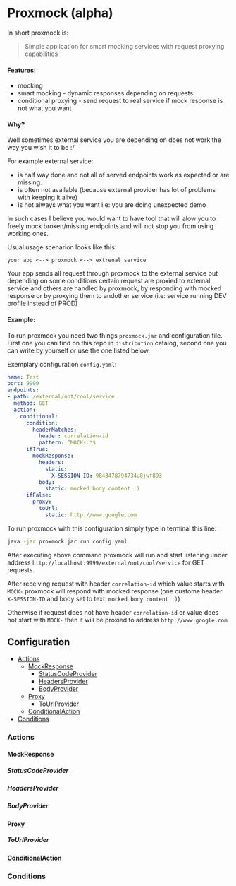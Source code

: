 # Proxmock (alpha)

In short proxmock is: 
>Simple application for smart mocking services with request proxying capabilities

#### Features:
* mocking
* smart mocking - dynamic responses depending on requests
* conditional proxying - send request to real service 
if mock response is not what you want


#### Why?
Well sometimes external service you are depending on does not work the way you wish it to be :/

For example external service: 
* is half way done and not all of served endpoints work as expected or are missing. 
* is often not available (because external provider has lot of problems with keeping it alive)
* is not always what you want i.e: you are doing unexpected demo 

In such cases I believe you would want to have tool that will alow you 
to freely mock broken/missing endpoints and will not stop you from 
using working ones.

Usual usage scenarion looks like this:
```
your app <--> proxmock <--> extrenal service
``` 
Your app sends all request through proxmock to the external service but
depending on some conditions certain request are proxied to external service
and others are handled by proxmock, by responding with mocked response
or by proxying them to andother service 
(i.e: service running DEV profile instead of PROD)

#### Example:
To run proxmock you need two things `proxmock.jar` and configuration file.
First one you can find on this repo in `distribution` catalog, second one 
you can write by yourself or use the one listed below. 

Exemplary configuration `config.yaml`:
```yaml 
name: Test
port: 9999
endpoints:
- path: /external/not/cool/service
  method: GET
  action:
    conditional:
      condition:
        headerMatches:
          header: correlation-id
          pattern: ^MOCK-.*$
      ifTrue:
        mockResponse:
          headers:
            static:
              X-SESSION-ID: 9843478794734u8jwf893
          body:
            static: mocked body content :)
      ifFalse:
        proxy:
          toUrl:
            static: http://www.google.com
```

To run proxmock with this configuration simply type in terminal this line:
```sh
java -jar proxmock.jar run config.yaml
```

After executing above command proxmock will run and start listening under address
`http://localhost:9999/external/not/cool/service` for GET requests.

After receiving request with header `correlation-id` which value starts with `MOCK-`
proxmock will respond with mocked response (one custome header `X-SESSION-ID` and body set to text: `mocked body content :)`)

Otherwise if request does not have header `correlation-id` or value does not start with `MOCK-` then it
will be proxied to address `http://www.google.com`

## Configuration 
* [Actions](#Actions)
  * [MockResponse](#MockResponse)
    * [StatusCodeProvider](#StatusCodeProvider)
    * [HeadersProvider](#HeadersProvider)
    * [BodyProvider](#BodyProvider)
  * [Proxy](#Proxy)
    * [ToUrlProvider](#ToUrlProvider)
  * [ConditionalAction](#ConditionalAction)
* [Conditions](#Conditions)


<a href="Actions"></a>
### Actions

<a href="MockResponse"></a>
#### MockResponse

<a href="StatusCodeProvider"></a>
##### StatusCodeProvider

<a href="HeadersProvider"></a>
##### HeadersProvider

<a href="BodyProvider"></a>
##### BodyProvider


<a href="Proxy"></a>
#### Proxy

<a href="ToUrlProvider"></a>
##### ToUrlProvider


<a href="ConditionalAction"></a>
#### ConditionalAction
<a href="Conditions"></a>
### Conditions